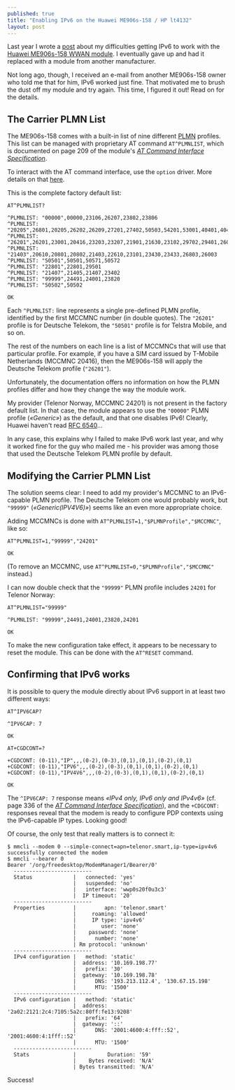 ```yaml
---
published: true
title: "Enabling IPv6 on the Huawei ME906s-158 / HP lt4132"
layout: post
---
```


Last year I wrote a [post](/2017/07/31/huawei-me906s-hp-lt4132-linux-ipv6.html)
about my difficulties getting IPv6 to work with the [Huawei ME906s-158 WWAN
module](http://consumer.huawei.com/solutions/m2m-solutions/en/products/tech-specs/me906s-158-en.htm).
I eventually gave up and had it replaced with a module from another
manufacturer.

Not long ago, though, I received an e-mail from another ME906s-158 owner who
told me that for him, IPv6 worked just fine. That motivated me to brush the
dust off my module and try again. This time, I figured it out! Read on for the
details.

## The Carrier PLMN List

The ME906s-158 comes with a built-in list of nine different
[PLMN](https://en.wikipedia.org/wiki/Public_land_mobile_network) profiles. This
list can be managed with proprietary AT command `AT^PLMNLIST`, which is
documented on page 209 of the module's [*AT Command Interface
Specification*](http://download-c.huawei.com/download/downloadCenter?downloadId=51047&version=120450&siteCode=).

To interact with the AT command interface, use the `option` driver. More
details on that
[here](/2017/07/31/huawei-me906s-hp-lt4132-linux-ipv6.html#lack-of-ipv6-support).

This is the complete factory default list:

```
AT^PLMNLIST?

^PLMNLIST: "00000",00000,23106,26207,23802,23806
^PLMNLIST: "20205",26801,20205,26202,26209,27201,27402,50503,54201,53001,40401,40405,40411,40413,40415,40420,40427,40430,40443,40446,40460,40484,40486,40488,40566,40567,405750,405751,405752,405753,405754,405755,405756,20404,20601,20810,21401,21670,22210,22601,23003,23415,24405,24802,27602,27801,28001,28602,28802,29340,42702,60202,62002,63001,63902,64004,64304,65101,65501,90128,23201,28401,64710,46601,42602,22005,41302,29403,50213,50219,21910,25001,27077,52505,23801,40004,42403,46692,52503,73001,24602,24705
^PLMNLIST: "26201",26201,23001,20416,23203,23207,21901,21630,23102,29702,29401,26002,20201,23431,23432
^PLMNLIST: "21403",20610,20801,20802,21403,22610,23101,23430,23433,26803,26003
^PLMNLIST: "50501",50501,50571,50572
^PLMNLIST: "22801",22801,29501
^PLMNLIST: "21407",21405,21407,23402
^PLMNLIST: "99999",24491,24001,23820
^PLMNLIST: "50502",50502 

OK
```

Each `^PLMNLIST:` line represents a single pre-defined PLMN profile, identified
by the first MCCMNC number (in double quotes). The `"26201"` profile is for
Deutsche Telekom, the `"50501"` profile is for Telstra Mobile, and so on.

The rest of the numbers on each line is a list of MCCMNCs that will use that
particular profile. For example, if you have a SIM card issued by T-Mobile
Netherlands (MCCMNC 20416), then the ME906s-158 will apply the Deutsche Telekom
profile (`"26201"`).

Unfortunately, the documentation offers no information on how the PLMN profiles
differ and how they change the way the module work.

My provider (Telenor Norway, MCCMNC 24201) is not present in the factory
default list. In that case, the module appears to use the `"00000"` PLMN
profile (*«Generic»*) as the default, and that one disables IPv6! Clearly,
Huawei haven't read [RFC 6540](https://tools.ietf.org/html/rfc6540)...

In any case, this explains why I failed to make IPv6 work last year, and why it
worked fine for the guy who mailed me - his provider was among those that used
the Deutsche Telekom PLMN profile by default.

## Modifying the Carrier PLMN List

The solution seems clear: I need to add my provider's MCCMNC to an IPv6-capable
PLMN profile. The Deutsche Telekom one would probably work, but `"99999"`
(*«Generic(IPV4V6)»*) seems like an even more appropriate choice.

Adding MCCMNCs is done with `AT^PLMNLIST=1,"$PLMNProfile","$MCCMNC"`, like so:

```
AT^PLMNLIST=1,"99999","24201"

OK
```

(To remove an MCCMNC, use `AT^PLMNLIST=0,"$PLMNProfile","$MCCMNC"` instead.)

I can now double check that the `"99999"` PLMN profile includes `24201` for
Telenor Norway:

```
AT^PLMNLIST="99999"

^PLMNLIST: "99999",24491,24001,23820,24201

OK
```

To make the new configuration take effect, it appears to be necessary to reset
the module. This can be done with the `AT^RESET` command.

## Confirming that IPv6 works

It is possible to query the module directly about IPv6 support in at least two
different ways:

```
AT^IPV6CAP?

^IPV6CAP: 7

OK

AT+CGDCONT=?

+CGDCONT: (0-11),"IP",,,(0-2),(0-3),(0,1),(0,1),(0-2),(0,1)
+CGDCONT: (0-11),"IPV6",,,(0-2),(0-3),(0,1),(0,1),(0-2),(0,1)
+CGDCONT: (0-11),"IPV4V6",,,(0-2),(0-3),(0,1),(0,1),(0-2),(0,1)

OK
```

The `^IPV6CAP: 7` response means *«IPv4 only, IPv6 only and IPv4v6»* (cf. page
336 of the [*AT Command Interface
Specification*](http://download-c.huawei.com/download/downloadCenter?downloadId=51047&version=120450&siteCode=)),
and the `+CDGCONT:` responses reveal that the modem is ready to configure PDP
contexts using the IPv6-capable IP types. Looking good!

Of course, the only test that really matters is to connect it:

```
$ mmcli --modem 0 --simple-connect=apn=telenor.smart,ip-type=ipv4v6
successfully connected the modem
$ mmcli --bearer 0                                                                                            
Bearer '/org/freedesktop/ModemManager1/Bearer/0'
  -------------------------
  Status             |   connected: 'yes'
                     |   suspended: 'no'
                     |   interface: 'wwp0s20f0u3c3'
                     |  IP timeout: '20'
  -------------------------
  Properties         |         apn: 'telenor.smart'
                     |     roaming: 'allowed'
                     |     IP type: 'ipv4v6'
                     |        user: 'none'
                     |    password: 'none'
                     |      number: 'none'
                     | Rm protocol: 'unknown'
  -------------------------
  IPv4 configuration |   method: 'static'
                     |  address: '10.169.198.77'
                     |   prefix: '30'
                     |  gateway: '10.169.198.78'
                     |      DNS: '193.213.112.4', '130.67.15.198'
                     |      MTU: '1500'
  -------------------------
  IPv6 configuration |   method: 'static'
                     |  address: '2a02:2121:2c4:7105:5a2c:80ff:fe13:9208'
                     |   prefix: '64'
                     |  gateway: '::'
                     |      DNS: '2001:4600:4:fff::52', '2001:4600:4:1fff::52'
                     |      MTU: '1500'
  -------------------------
  Stats              |          Duration: '59'
                     |    Bytes received: 'N/A'
                     | Bytes transmitted: 'N/A'
```

Success!
